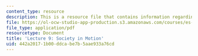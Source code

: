 ```yaml
---
content_type: resource
description: This is a resource file that contains information regarding lecture 9.
file: https://ol-ocw-studio-app-production.s3.amazonaws.com/courses/es-256-the-coming-years-spring-2008/442a20171b00ddcabe7b5aae933a76cd_MITES_256S08_Lec09.pdf
file_type: application/pdf
resourcetype: Document
title: 'Lecture 9: Society in Motion'
uid: 442a2017-1b00-ddca-be7b-5aae933a76cd
---
```

